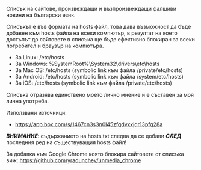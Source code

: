 Списък на сайтове, произвеждащи и възпроизвеждащи фалшиви новини на български език.

Списъкът е във формата на hosts файл, това дава възможност да бъде добавен към hosts файла на всеки компютър, в резултат на което достъпът до сайтовете в списъка ще бъде ефективно блокиран за всеки потребител и браузър на компютъра.

- За Linux: /etc/hosts   
- За Windows: %SystemRoot%\System32\drivers\etc\hosts   
- За Mac OS: /etc/hosts (symbolic link към файла /private/etc/hosts)   
- За Android: /etc/hosts (symbolic link към файла /system/etc/hosts)   
- За iOS: /etc/hosts (symbolic link към файла /private/etc/hosts)   

Списъка отразява единствено моето лично мнение и е съставен за моя лична употреба.

Използвани източници:
- https://app.box.com/s/1467cn3s3n0l45zfqdvxxjqr13pfq28a

_**ВНИМАНИЕ**_: съдържанието на hosts.txt следва да се добави _**СЛЕД**_ последния ред на съществуващия hosts файл!

За добавка към Google Chrome която блокира сайтовете от списъка виж: https://github.com/yradunchev/unmedia_chrome 
